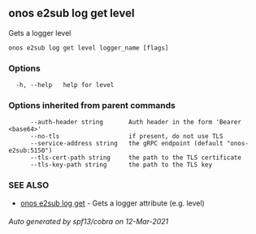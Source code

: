 ## onos e2sub log get level

Gets a logger level

```
onos e2sub log get level logger_name [flags]
```

### Options

```
  -h, --help   help for level
```

### Options inherited from parent commands

```
      --auth-header string       Auth header in the form 'Bearer <base64>'
      --no-tls                   if present, do not use TLS
      --service-address string   the gRPC endpoint (default "onos-e2sub:5150")
      --tls-cert-path string     the path to the TLS certificate
      --tls-key-path string      the path to the TLS key
```

### SEE ALSO

* [onos e2sub log get](onos_e2sub_log_get.md)	 - Gets a logger attribute (e.g. level)

###### Auto generated by spf13/cobra on 12-Mar-2021
